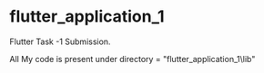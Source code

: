# flutter_application_1

Flutter Task -1 Submission.

All My code is present under directory = "flutter_application_1\lib"
